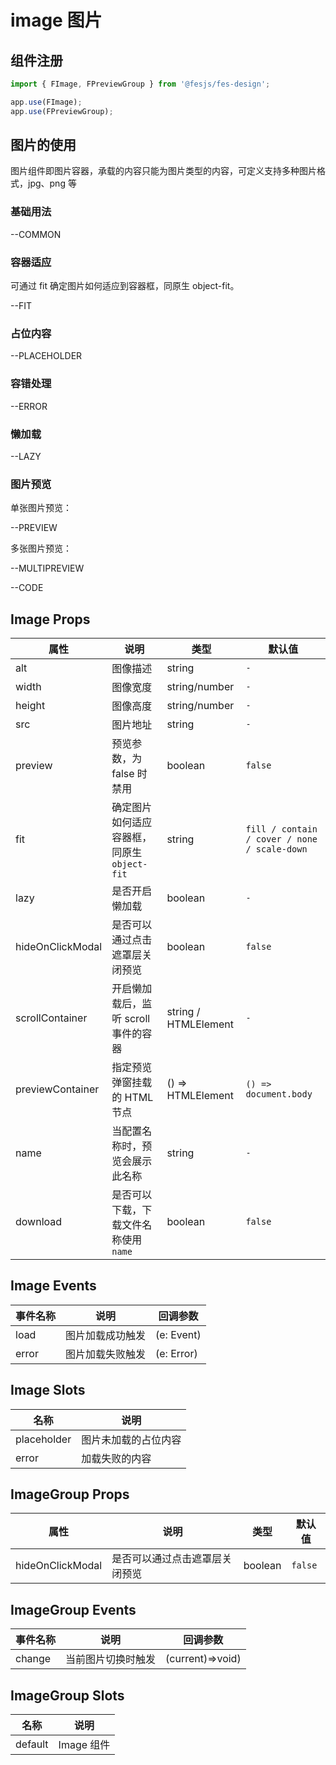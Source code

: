 # image 图片

## 组件注册

```js
import { FImage, FPreviewGroup } from '@fesjs/fes-design';

app.use(FImage);
app.use(FPreviewGroup);
```

## 图片的使用

图片组件即图片容器，承载的内容只能为图片类型的内容，可定义支持多种图片格式，jpg、png 等

### 基础用法

--COMMON

### 容器适应

可通过 fit 确定图片如何适应到容器框，同原生 object-fit。

--FIT

### 占位内容

--PLACEHOLDER

### 容错处理

--ERROR

### 懒加载

--LAZY

### 图片预览

单张图片预览：

--PREVIEW

多张图片预览：

--MULTIPREVIEW

--CODE

## Image Props

| 属性             | 说明                                        | 类型                 | 默认值                                       |
| ---------------- | ------------------------------------------- | -------------------- | -------------------------------------------- |
| alt              | 图像描述                                    | string               | `-`                                          |
| width            | 图像宽度                                    | string/number        | `-`                                          |
| height           | 图像高度                                    | string/number        | `-`                                          |
| src              | 图片地址                                    | string               | `-`                                          |
| preview          | 预览参数，为 false 时禁用                   | boolean              | `false`                                      |
| fit              | 确定图片如何适应容器框，同原生 `object-fit` | string               | `fill / contain / cover / none / scale-down` |
| lazy             | 是否开启懒加载                              | boolean              | `-`                                          |
| hideOnClickModal | 是否可以通过点击遮罩层关闭预览              | boolean              | `false`                                      |
| scrollContainer  | 开启懒加载后，监听 scroll 事件的容器        | string / HTMLElement | `-`                                          |
| previewContainer | 指定预览弹窗挂载的 HTML 节点                | () => HTMLElement    | `() => document.body`                        |
| name             | 当配置名称时，预览会展示此名称              | string               | `-`                                          |
| download         | 是否可以下载，下载文件名称使用`name`        | boolean              | `false`                                      |

## Image Events

| 事件名称 | 说明             | 回调参数   |
| -------- | ---------------- | ---------- |
| load     | 图片加载成功触发 | (e: Event) |
| error    | 图片加载失败触发 | (e: Error) |

## Image Slots

| 名称        | 说明                 |
| ----------- | -------------------- |
| placeholder | 图片未加载的占位内容 |
| error       | 加载失败的内容       |

## ImageGroup Props

| 属性             | 说明                           | 类型    | 默认值  |
| ---------------- | ------------------------------ | ------- | ------- |
| hideOnClickModal | 是否可以通过点击遮罩层关闭预览 | boolean | `false` |

## ImageGroup Events

| 事件名称 | 说明               | 回调参数         |
| -------- | ------------------ | ---------------- |
| change   | 当前图片切换时触发 | (current)=>void) |

## ImageGroup Slots

| 名称    | 说明       |
| ------- | ---------- |
| default | Image 组件 |
